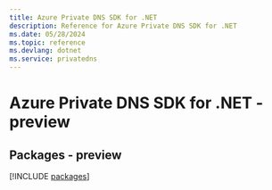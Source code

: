 ```yaml
---
title: Azure Private DNS SDK for .NET
description: Reference for Azure Private DNS SDK for .NET
ms.date: 05/28/2024
ms.topic: reference
ms.devlang: dotnet
ms.service: privatedns
---
```

# Azure Private DNS SDK for .NET - preview
## Packages - preview
[!INCLUDE [packages](private-dns-index.md)]